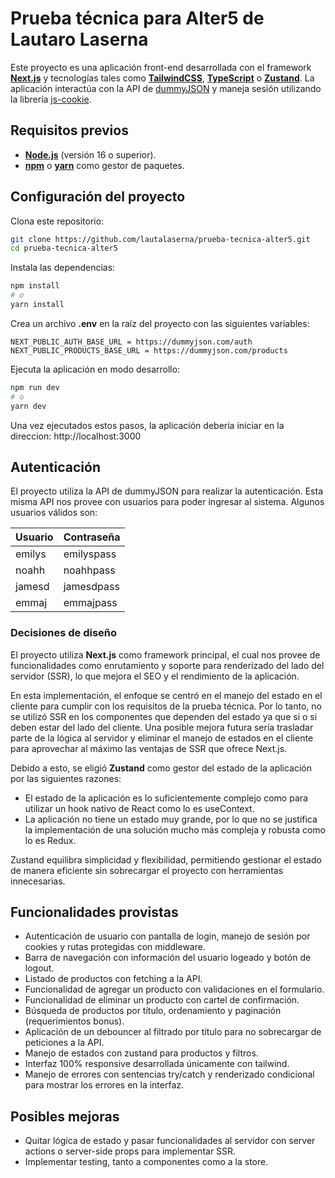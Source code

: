 # Prueba técnica para Alter5 de Lautaro Laserna
Este proyecto es una aplicación front-end desarrollada con el framework [**Next.js**](https://nextjs.org/) y tecnologías tales como [**TailwindCSS**](https://tailwindcss.com/), [**TypeScript**](https://www.typescriptlang.org/) o [**Zustand**](https://zustand-demo.pmnd.rs/). La aplicación interactúa con la API de [dummyJSON](https://dummyjson.com/) y maneja sesión utilizando la librería [js-cookie](https://github.com/js-cookie/js-cookie).

## Requisitos previos
- [**Node.js**](https://nodejs.org/) (versión 16 o superior).  
- [**npm**](https://www.npmjs.com/) o [**yarn**](https://yarnpkg.com/) como gestor de paquetes.

## Configuración del proyecto
Clona este repositorio:
```bash
git clone https://github.com/lautalaserna/prueba-tecnica-alter5.git
cd prueba-tecnica-alter5
```

Instala las dependencias:
```bash
npm install
# o
yarn install
``` 

Crea un archivo **.env** en la raíz del proyecto con las siguientes variables:
```
NEXT_PUBLIC_AUTH_BASE_URL = https://dummyjson.com/auth
NEXT_PUBLIC_PRODUCTS_BASE_URL = https://dummyjson.com/products
```

Ejecuta la aplicación en modo desarrollo:
```bash
npm run dev
# o
yarn dev
```

Una vez ejecutados estos pasos, la aplicación debería iniciar en la direccion: http://localhost:3000

## Autenticación
El proyecto utiliza la API de dummyJSON para realizar la autenticación. Esta misma API nos provee con usuarios para poder ingresar al sistema. Algunos usuarios válidos son:

| Usuario   | Contraseña    |
|-----------|---------------|
| emilys    | emilyspass    |
| noahh     | noahhpass     |
| jamesd    | jamesdpass    |
| emmaj     | emmajpass     |

### Decisiones de diseño
El proyecto utiliza **Next.js** como framework principal, el cual nos provee de funcionalidades como enrutamiento y soporte para renderizado del lado del servidor (SSR), lo que mejora el SEO y el rendimiento de la aplicación.

En esta implementación, el enfoque se centró en el manejo del estado en el cliente para cumplir con los requisitos de la prueba técnica. Por lo tanto, no se utilizó SSR en los componentes que dependen del estado ya que si o si deben estar del lado del cliente. Una posible mejora futura sería trasladar parte de la lógica al servidor y eliminar el manejo de estados en el cliente para aprovechar al máximo las ventajas de SSR que ofrece Next.js.

Debido a esto, se eligió **Zustand** como gestor del estado de la aplicación por las siguientes razones:

- El estado de la aplicación es lo suficientemente complejo como para utilizar un hook nativo de React como lo es useContext.
- La aplicación no tiene un estado muy grande, por lo que no se justifica la implementación de una solución mucho más compleja y robusta como lo es Redux.  

Zustand equilibra simplicidad y flexibilidad, permitiendo gestionar el estado de manera eficiente sin sobrecargar el proyecto con herramientas innecesarias.

## Funcionalidades provistas
- Autenticación de usuario con pantalla de login, manejo de sesión por cookies y rutas protegidas con middleware.
- Barra de navegación con información del usuario logeado y botón de logout.
- Listado de productos con fetching a la API.
- Funcionalidad de agregar un producto con validaciones en el formulario.
- Funcionalidad de eliminar un producto con cartel de confirmación.
- Búsqueda de productos por título, ordenamiento y paginación (requerimientos bonus).
- Aplicación de un debouncer al filtrado por título para no sobrecargar de peticiones a la API.
- Manejo de estados con zustand para productos y filtros.
- Interfaz 100% responsive desarrollada únicamente con tailwind.
- Manejo de errores con sentencias try/catch y renderizado condicional para mostrar los errores en la interfaz.

## Posibles mejoras
- Quitar lógica de estado y pasar funcionalidades al servidor con server actions o server-side props para implementar SSR.
- Implementar testing, tanto a componentes como a la store.